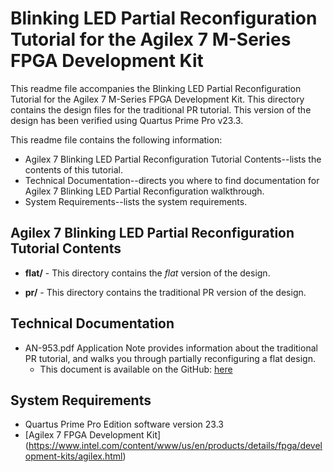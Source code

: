# Blinking LED Partial Reconfiguration Tutorial for the Agilex 7 M-Series FPGA Development Kit

This readme file accompanies the Blinking LED Partial Reconfiguration Tutorial for the Agilex 7 M-Series FPGA Development Kit. This directory contains the design files for the traditional PR tutorial. This version of the design has been verified using Quartus Prime Pro v23.3.

This readme file contains the following information:

*  Agilex 7 Blinking LED Partial Reconfiguration Tutorial Contents--lists the contents of this tutorial.
*  Technical Documentation--directs you where to find documentation for Agilex 7 Blinking LED Partial Reconfiguration walkthrough.
*  System Requirements--lists the system requirements.

## Agilex 7 Blinking LED Partial Reconfiguration Tutorial Contents

*  **flat/** - This directory contains the *flat* version of the design.

*  **pr/** - This directory contains the traditional PR version of the design.

## Technical Documentation

*  AN-953.pdf Application Note provides information about the traditional PR tutorial, and walks you through partially reconfiguring a flat design.
   *  This document is available on the GitHub: [here](AN-953.pdf)

## System Requirements

*  Quartus Prime Pro Edition software version 23.3
*  [Agilex 7 FPGA Development Kit] (https://www.intel.com/content/www/us/en/products/details/fpga/development-kits/agilex.html)

